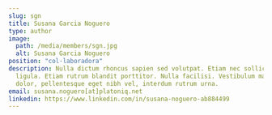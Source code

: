 ```yaml
---
slug: sgn
title: Susana Garcia Noguero
type: author
image:
  path: /media/members/sgn.jpg
  alt: Susana Garcia Noguero
position: "col·laboradora"
description: Nulla dictum rhoncus sapien sed volutpat. Etiam nec sollicitudin
  ligula. Etiam rutrum blandit porttitor. Nulla facilisi. Vestibulum mauris
  dolor, pellentesque eget nibh vel, interdum rutrum urna.
email: susana.noguero[at]platoniq.net
linkedin: https://www.linkedin.com/in/susana-noguero-ab884499
---
```


